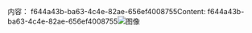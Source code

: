 <span data-ttu-id="71afb-101">内容： f644a43b-ba63-4c4e-82ae-656ef4008755</span><span class="sxs-lookup"><span data-stu-id="71afb-101">Content: f644a43b-ba63-4c4e-82ae-656ef4008755</span></span>![图像](aba3ef30-d2e6-4a5a-a96c-465a559cf9bc.png)
